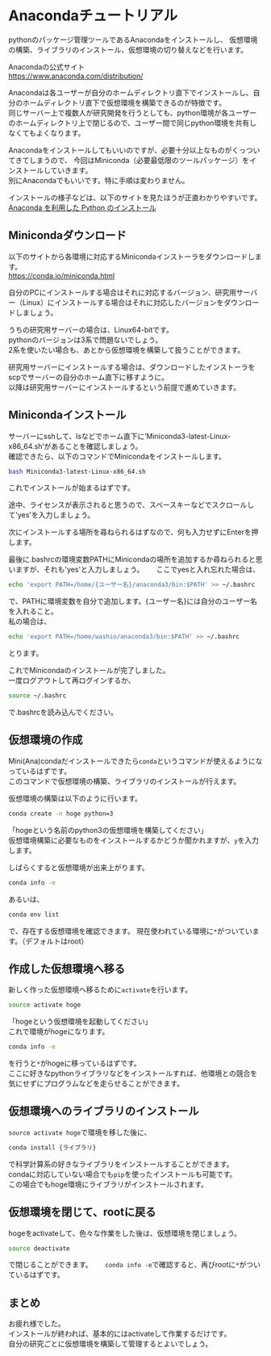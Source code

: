 # Anacondaチュートリアル
pythonのパッケージ管理ツールであるAnacondaをインストールし、
仮想環境の構築、ライブラリのインストール、仮想環境の切り替えなどを行います。

Anacondaの公式サイト  
https://www.anaconda.com/distribution/

Anacondaは各ユーザーが自分のホームディレクトリ直下でインストールし、自分のホームディレクトリ直下で仮想環境を構築できるのが特徴です。  
同じサーバー上で複数人が研究開発を行うとしても、python環境が各ユーザーのホームディレクトリ上で閉じるので、ユーザー間で同じpython環境を共有しなくてもよくなります。

Anacondaをインストールしてもいいのですが、必要十分以上なものがくっついてきてしまうので、
今回はMiniconda（必要最低限のツールパッケージ）をインストールしていきます。  
別にAnacondaでもいいです。特に手順は変わりません。

インストールの様子などは、以下のサイトを見たほうが正直わかりやすいです。  
[Anaconda を利用した Python のインストール](http://pythondatascience.plavox.info/pythonのインストール/anaconda-ubuntu-linux)

## Minicondaダウンロード
以下のサイトから各環境に対応するMinicondaインストーラをダウンロードします。  
https://conda.io/miniconda.html

自分のPCにインストールする場合はそれに対応するバージョン、研究用サーバー（Linux）にインストールする場合はそれに対応したバージョンをダウンロードしましょう。  

うちの研究用サーバーの場合は、Linux64-bitです。  
pythonのバージョンは3系で問題ないでしょう。  
2系を使いたい場合も、あとから仮想環境を構築して扱うことができます。

研究用サーバーにインストールする場合は、ダウンロードしたインストーラをscpでサーバーの自分のホーム直下に移すように。  
以降は研究用サーバーにインストールするという前提で進めていきます。

## Minicondaインストール
サーバーにsshして、lsなどでホーム直下に’Miniconda3-latest-Linux-x86_64.sh’があることを確認しましょう。  
確認できたら、以下のコマンドでMinicondaをインストールします。
```bash
bash Miniconda3-latest-Linux-x86_64.sh
```
これでインストールが始まるはずです。

途中、ライセンスが表示されると思うので、スペースキーなどでスクロールして'yes'を入力しましょう。

次にインストールする場所を尋ねられるはずなので、何も入力せずにEnterを押します。

最後に.bashrcの環境変数PATHにMinicondaの場所を追加するか尋ねられると思いますが、それも'yes'と入力しましょう。　　
ここでyesと入れ忘れた場合は、
```bash
echo 'export PATH=/home/{ユーザー名}/anaconda3/bin:$PATH' >> ~/.bashrc
```
で、PATHに環境変数を自分で追加します。{ユーザー名}には自分のユーザー名を入れること。  
私の場合は、
```bash
echo 'export PATH=/home/washio/anaconda3/bin:$PATH' >> ~/.bashrc
```
とります。

これでMinicondaのインストールが完了しました。  
一度ログアウトして再ログインするか、
```bash
source ~/.bashrc
```
で.bashrcを読み込んでください。

## 仮想環境の作成
Mini(Ana)condaだインストールできたら`conda`というコマンドが使えるようになっているはずです。  
このコマンドで仮想環境の構築、ライブラリのインストールが行えます。

仮想環境の構築は以下のように行います。
```bash
conda create -n hoge python=3
```
「hogeという名前のpython3の仮想環境を構築してください」  
仮想環境構築に必要なものをインストールするかどうか聞かれますが、`y`を入力します。

しばらくすると仮想環境が出来上がります。

```bash
conda info -e
```
あるいは、
```bash
conda env list
```
で、存在する仮想環境を確認できます。
現在使われている環境に`*`がついています。（デフォルトはroot）

## 作成した仮想環境へ移る
新しく作った仮想環境へ移るために`activate`を行います。
```bash
source activate hoge
```
「hogeという仮想環境を起動してください」  
これで環境がhogeになります。
```bash
conda info -e
```
を行うと`*`がhogeに移っているはずです。  
ここに好きなpythonライブラリなどをインストールすれば、他環境との競合を気にせずにプログラムなどを走らせることができます。

## 仮想環境へのライブラリのインストール
`source activate hoge`で環境を移した後に、
```bash
conda install {ライブラリ}
```
で科学計算系の好きなライブラリをインストールすることができます。  
condaに対応していない場合でも`pip`を使ったインストールも可能です。  
この場合でもhoge環境にライブラリがインストールされます。

## 仮想環境を閉じて、rootに戻る
hogeをactivateして、色々な作業をした後は、仮想環境を閉じましょう。
```bash
source deactivate
```
で閉じることができます。　　
`conda info -e`で確認すると、再びrootに`*`がついているはずです。

## まとめ
お疲れ様でした。  
インストールが終われば、基本的にはactivateして作業するだけです。  
自分の研究ごとに仮想環境を構築して管理するとよいでしょう。